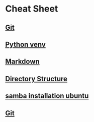 # Cheat Sheet
## [Git](https://github.com/monsterchick/Commands/blob/main/Git.md)
## [Python venv](https://github.com/monsterchick/Commands/blob/main/python_venv.md)
## [Markdown](https://github.com/monsterchick/Commands/blob/main/markdown.md)
## [Directory Structure](https://github.com/monsterchick/Commands/blob/main/directory_structure.md)
## [samba installation ubuntu](https://github.com/monsterchick/Commands/blob/main/samba_installation_ubuntu.md)
## [Git](https://github.com/monsterchick/Commands/blob/main/git_commands.md)
